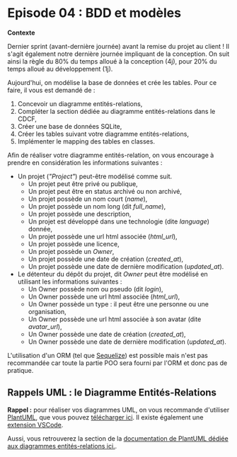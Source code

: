 # Episode 04 : BDD et modèles 

**Contexte**

Dernier sprint (avant-dernière journée) avant la remise du projet au client ! Il s'agit également notre dernière journée impliquant de la conception. On suit ainsi la règle du 80% du temps alloué à la conception (4j), pour 20% du temps alloué au développement (1j).  

Aujourd'hui, on modélise la base de données et crée les tables. Pour ce faire, il vous est demandé de : 
1. Concevoir un diagramme entités-relations,
1. Compléter la section dédiée au diagramme entités-relations dans le CDCF, 
1. Créer une base de données SQLite,
1. Créer les tables suivant votre diagramme entités-relations,
1. Implémenter le mapping des tables en classes.

Afin de réaliser votre diagramme entités-relation, on vous encourage à prendre en considération les informations suivantes : 
- Un projet (*"Project"*) peut-être modélisé comme suit. 
  - Un projet peut être privé ou publique,
  - Un projet peut être en status archivé ou non archivé,
  - Un projet possède un nom court (*name*), 
  - Un projet possède un nom long (dit *full_name*),
  - Un projet possède une description, 
  - Un projet est développé dans une technologie (dite *language*) donnée,
  - Un projet possède une url html associée (*html_url*),
  - Un projet possède une licence,
  - Un projet possède un *Owner*,
  - Un projet possède une date de création (*created_at*),
  - Un projet possède une date de dernière modification (*updated_at*).
- Le détenteur du dépôt du projet, dit *Owner* peut être modélisé en utilisant les informations suivantes : 
  - Un Owner possède nom ou pseudo (dit *login*),
  - Un Owner possède une url html associée (*html_url*),
  - Un Owner possède un type : il peut être une personne ou une organisation,
  - Un Owner possède une url html associée à son avatar (dite *avatar_url*),
  - Un Owner possède une date de création (*created_at*),
  - Un Owner possède une date de dernière modification (*updated_at*).

L'utilisation d'un ORM (tel que [Sequelize](https://sequelize.org/)) est possible mais n'est pas recommandée car toute la partie POO sera fourni par l'ORM et donc pas de pratique.

## Rappels UML : le Diagramme Entités-Relations 

**Rappel :** pour réaliser vos diagrammes UML, on vous recommande d'utiliser [PlantUML](https://plantuml.com/), que vous pouvez [télécharger ici](https://plantuml.com/download). Il existe également une [extension VSCode](https://marketplace.visualstudio.com/items?itemName=jebbs.plantuml). 

Aussi, vous retrouverez la section de la [documentation de PlantUML dédiée aux diagrammes entités-relations ici.](https://plantuml.com/ie-diagram).
